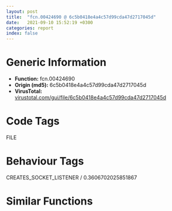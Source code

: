 ```yaml
---
layout: post
title:  "fcn.00424690 @ 6c5b0418e4a4c57d99cda47d2717045d"
date:   2021-09-10 15:52:19 +0300
categories: report
index: false
---
```


# Generic Information
- **Function:** fcn.00424690
- **Origin (md5):** 6c5b0418e4a4c57d99cda47d2717045d
- **VirusTotal:** [virustotal.com/gui/file/6c5b0418e4a4c57d99cda47d2717045d][virustotal_ref]

# Code Tags
<span class="tag" id="FILE">FILE</span>


# Behaviour Tags
<span class="bhv-tag" id="CREATES_SOCKET_LISTENER">CREATES_SOCKET_LISTENER / 0.3606702025851867</span>

# Similar Functions
<script type="text/javascript" src="https://www.gstatic.com/charts/loader.js"></script>
<script type="text/javascript">

    google.charts.load('current', {'packages':['corechart']});
    google.charts.setOnLoadCallback(drawChart);

    function drawChart() {
    var data = new google.visualization.DataTable();
        data.addColumn('number', 'X');
        data.addColumn('number', 'Y');
        data.addColumn({type: 'string', role: 'tooltip', 'p': {'html': true}});
        data.addColumn({'type': 'string', 'role': 'style'});
        
        data.addRows([
    [0, 0, '<b><a href="/report/fcn.00424690@6c5b0418e4a4c57d99cda47d2717045d">fcn.00424690</a><br>@6c5b0418e4a4c57d99cda47d2717045d</b><br>push 0xffffffffffffffff<br>push 0x42cf4d<br>mov eax, dword<br>push eax<br>mov eax, 0x1610<br>call fcn.004090e0<br>mov eax, dword[0x43720c]<br>xor eax, esp<br>mov dword[esp+0x160c], eax<br>push ebx<br>push ebp<br>push esi<br>push edi<br>mov eax, dword[0x43720c]<br>xor eax, esp<br>push eax<br>lea eax, [esp+0x1624]<br>mov dword<br>mov ebx, dword[esp+0x1634]<br>mov edi, dword[esp+0x1638]<br>xor ebp, ebp<br>push ebp<br>push ebp<br>push ebp<br>push ebp<br>push 0x104<br>lea eax, [esp+0x120]<br>mov esi, ecx<br>push eax<br>lea ecx, [esp+0x94]<br>push ecx<br>push ebx<br>mov dword[esp+0x38], ebx<br>call fcn.00425d30<br>add esp, 0x20<br>test eax, eax<br>jne 0x424c67<br>push ebx<br>call fcn.00426b00<br>add esp, 4<br>test eax, eax<br>jne 0x424c67<br>push ebx<br>lea edx, [esp+0x20]<br>push fcn.00426380<br>push edx<br>call fcn.004243b0<br>add esp, 0xc<br>push edi<br>lea ecx, [esp+0xd8]<br>mov dword[esp+0x1630], ebp<br>call fcn.004015ee<br>mov edi, 7<br>mov dword[esp+0x108], edi<br>mov dword[esp+0x104], ebp<br>mov word[esp+0xf4], bp<br>test dword[esp+0x84], 0x800<br>mov byte[esp+0x162c], 2<br>lea ecx, [esp+0x58]<br>je 0x4247f9<br>lea eax, [esp+0x10c]<br>push eax<br>call fcn.00402512<br>push 0xfde9<br>lea ecx, [esp+0x5c]<br>push ecx<br>lea edx, [esp+0x38]<br>push edx<br>mov ecx, esi<br>mov byte[esp+0x1638], 3<br>call fcn.004243e0<br>push 0xffffffffffffffff<br>push ebp<br>push eax<br>lea ecx, [esp+0xfc]<br>mov byte[esp+0x1638], 4<br>call fcn.00401382<br>cmp dword[esp+0x48], 8<br>jb 0x4247d2<br>mov eax, dword[esp+0x34]<br>push eax<br>call fcn.00407e44<br>add esp, 4<br>cmp dword[esp+0x70], 0x10<br>mov dword[esp+0x48], edi<br>mov dword[esp+0x44], ebp<br>mov word[esp+0x34], bp<br>mov byte[esp+0x162c], 2<br>jb 0x424875<br>mov ecx, dword[esp+0x5c]<br>push ecx<br>jmp 0x42486d<br>lea edx, [esp+0x10c]<br>push edx<br>call fcn.00402512<br>push ebp<br>lea eax, [esp+0x5c]<br>push eax<br>lea ecx, [esp+0x38]<br>push ecx<br>mov ecx, esi<br>mov byte[esp+0x1638], 5<br>call fcn.004243e0<br>push 0xffffffffffffffff<br>push ebp<br>push eax<br>lea ecx, [esp+0xfc]<br>mov byte[esp+0x1638], 6<br>call fcn.00401382<br>cmp dword[esp+0x48], 8<br>jb 0x42484c<br>mov edx, dword[esp+0x34]<br>push edx<br>call fcn.00407e44<br>add esp, 4<br>cmp dword[esp+0x70], 0x10<br>mov dword[esp+0x48], edi<br>mov dword[esp+0x44], ebp<br>mov word[esp+0x34], bp<br>mov byte[esp+0x162c], 2<br>jb 0x424875<br>mov eax, dword[esp+0x5c]<br>push eax<br>call fcn.00407e44<br>add esp, 4<br>mov esi, dword[esp+0x104]<br>push 0x40e<br>lea ecx, [esp+0x216]<br>push ebp<br>push ecx<br>mov ebx, esi<br>mov word[esp+0x21c], bp<br>call fcn.00408570<br>mov eax, dword[esp+0x100]<br>add esp, 0xc<br>cmp dword[esp+0x108], 8<br>jae 0x4248b4<br>lea eax, [esp+0xf4]<br>lea edx, [esi+esi]<br>push edx<br>push eax<br>lea eax, [esp+0x218]<br>push 0x410<br>push eax<br>call fcn.00407c1b<br>add esp, 0x10<br>xor edi, edi<br>cmp ebx, ebp<br>lea esi, [esp+0x210]<br>jl 0x42498d<br>nop <br>movzx eax, word[esp+edi*2+0x210]<br>cmp ax, bp<br>je 0x42496a<br>cmp ax, 0x5c<br>je 0x4248f9<br>cmp ax, 0x2f<br>jne 0x42495d<br>mov eax, esi<br>mov word[esp+edi*2+0x210], bp<br>lea edx, [eax+2]<br>mov cx, word[eax]<br>add eax, 2<br>cmp cx, bp<br>jne 0x424906<br>sub eax, edx<br>sar eax, 1<br>push eax<br>push esi<br>lea ecx, [esp+0xdc]<br>call fcn.0040154f<br>push 1<br>push 0x42d580<br>lea ecx, [esp+0xdc]<br>call fcn.0040154f<br>cmp dword[esp+0xec], 8<br>mov eax, dword[esp+0xd8]<br>jae 0x42494e<br>lea eax, [esp+0xd8]<br>push ebp<br>push eax<br>call dword[sym.imp.KERNEL32.dll_CreateDirectoryW]<br>lea esi, [esp+edi*2+0x212]<br>add edi, 1<br>cmp edi, ebx<br>jle 0x4248e0<br>jmp 0x42498d<br>mov eax, esi<br>lea edx, [eax+2]<br>nop <br>mov cx, word[eax]<br>add eax, 2<br>cmp cx, bp<br>jne 0x424970<br>sub eax, edx<br>sar eax, 1<br>push eax<br>push esi<br>lea ecx, [esp+0xdc]<br>call fcn.0040154f<br>cmp word[esi], bp<br>jne 0x424a15<br>mov edi, 8<br>cmp dword[esp+0x108], edi<br>jb 0x4249b4<br>mov ecx, dword[esp+0xf4]<br>push ecx<br>call fcn.00407e44<br>add esp, 4<br>cmp dword[esp+0xec], edi<br>mov esi, 7<br>mov dword[esp+0x108], esi<br>mov dword[esp+0x104], ebp<br>mov word[esp+0xf4], bp<br>jb 0x4249e8<br>mov edx, dword[esp+0xd8]<br>push edx<br>call fcn.00407e44<br>add esp, 4<br>lea eax, [esp+0x1c]<br>push eax<br>mov dword[esp+0xf0], esi<br>mov dword[esp+0xec], ebp<br>mov word[esp+0xdc], bp<br>call fcn.00424320<br>add esp, 4<br>mov eax, 1<br>jmp 0x424c69<br>mov eax, dword[esp+0xd8]<br>mov ebx, 8<br>cmp dword[esp+0xec], ebx<br>jae 0x424a31<br>lea eax, [esp+0xd8]<br>push ebp<br>push ebp<br>push 2<br>push ebp<br>push ebp<br>push 0x40000000<br>push eax<br>call dword[sym.imp.KERNEL32.dll_CreateFileW]<br>mov edi, eax<br>cmp edi, 0xffffffff<br>jne 0x424a6f<br>cmp dword[esp+0x108], ebx<br>jb 0x424a63<br>mov ecx, dword[esp+0xf4]<br>push ecx<br>call fcn.00407e44<br>add esp, 4<br>cmp dword[esp+0xec], ebx<br>jmp 0x424c17<br>mov ecx, dword[sym.imp.KERNEL32.dll_CloseHandle]<br>push edi<br>push ecx<br>lea edx, [esp+0x54]<br>push edx<br>call fcn.004243b0<br>mov ecx, dword[esp+0x24]<br>push 0x1000<br>lea eax, [esp+0x630]<br>push eax<br>push ecx<br>call fcn.004260e0<br>mov esi, eax<br>add esp, 0x18<br>cmp esi, ebp<br>jl 0x424af1<br>mov ebx, dword[sym.imp.KERNEL32.dll_WriteFile]<br>je 0x424b20<br>push ebp<br>lea edx, [esp+0x18]<br>push edx<br>push esi<br>lea eax, [esp+0x62c]<br>push eax<br>push edi<br>mov dword[esp+0x28], ebp<br>call ebx<br>test eax, eax<br>je 0x424be5<br>cmp dword[esp+0x14], esi<br>jne 0x424be5<br>mov edx, dword[esp+0x18]<br>push 0x1000<br>lea ecx, [esp+0x624]<br>push ecx<br>push edx<br>call fcn.004260e0<br>mov esi, eax<br>add esp, 0xc<br>cmp esi, ebp<br>jge 0x424aa7<br>lea eax, [esp+0x4c]<br>push eax<br>call fcn.004242c0<br>add esp, 4<br>lea ecx, [esp+0xf0]<br>call fcn.004020cb<br>lea ecx, [esp+0xd4]<br>call fcn.004020cb<br>lea ecx, [esp+0x1c]<br>push ecx<br>jmp 0x424c5f<br>mov eax, dword[esp+0x8c]<br>lea edx, [esp+0x74]<br>push edx<br>push eax<br>shr eax, 0x10<br>push eax<br>call dword[sym.imp.KERNEL32.dll_DosDateTimeToFileTime]<br>lea eax, [esp+0x28]<br>push eax<br>lea ecx, [esp+0x78]<br>push ecx<br>call dword[sym.imp.KERNEL32.dll_LocalFileTimeToFileTime]<br>lea edx, [esp+0x28]<br>push edx<br>mov eax, edx<br>push eax<br>mov ecx, edx<br>push ecx<br>push edi<br>call dword[sym.imp.KERNEL32.dll_SetFileTime]<br>lea edx, [esp+0x4c]<br>push edx<br>call fcn.004242c0<br>mov esi, 8<br>add esp, 4<br>cmp dword[esp+0x108], esi<br>jb 0x424b84<br>mov eax, dword[esp+0xf4]<br>push eax<br>call fcn.00407e44<br>add esp, 4<br>cmp dword[esp+0xec], esi<br>mov edi, 7<br>mov dword[esp+0x108], edi<br>mov dword[esp+0x104], ebp<br>mov word[esp+0xf4], bp<br>jb 0x424bb8<br>mov ecx, dword[esp+0xd8]<br>push ecx<br>call fcn.00407e44<br>add esp, 4<br>lea edx, [esp+0x1c]<br>push edx<br>mov dword[esp+0xf0], edi<br>mov dword[esp+0xec], ebp<br>mov word[esp+0xdc], bp<br>call fcn.00424320<br>add esp, 4<br>mov eax, 1<br>jmp 0x424c69<br>lea eax, [esp+0x4c]<br>push eax<br>call fcn.004242c0<br>mov edi, 8<br>add esp, 4<br>cmp dword[esp+0x108], edi<br>jb 0x424c10<br>mov ecx, dword[esp+0xf4]<br>push ecx<br>call fcn.00407e44<br>add esp, 4<br>cmp dword[esp+0xec], edi<br>mov esi, 7<br>mov word[esp+0xf4], bp<br>mov dword[esp+0x104], ebp<br>mov dword[esp+0x108], esi<br>jb 0x424c44<br>mov edx, dword[esp+0xd8]<br>push edx<br>call fcn.00407e44<br>add esp, 4<br>lea eax, [esp+0x1c]<br>push eax<br>mov dword[esp+0xf0], esi<br>mov dword[esp+0xec], ebp<br>mov word[esp+0xdc], bp<br>call fcn.00424320<br>add esp, 4<br>xor eax, eax<br>mov ecx, dword[esp+0x1624]<br>mov dword<br>pop ecx<br>pop edi<br>pop esi<br>pop ebp<br>pop ebx<br>mov ecx, dword[esp+0x160c]<br>xor ecx, esp<br>call fcn.004082f3<br>add esp, 0x161c<br>ret 8<br><eoc> ', 'point { fill-color: #e0440e; }'],

        ]);

    var options = {
        title: 'Similarity Plot',
        legend: 'none',
        colors: ['#dedbd9', '#e6693e', '#ec8f6e', '#f3b49f', '#f6c7b6'],
        tooltip: {isHtml: true, trigger: 'both'},
        explorer: {
        actions: ["dragToZoom", "rightClickToReset"],
        },
        chartArea: {
        width: '80%',
        height: '80%'
        },
        width: '100%',
        height: '100%'
    };

    var chart = new google.visualization.ScatterChart(document.getElementById('chart_div'));

    chart.draw(data, options);
    }
    
</script>


<div id="chart_div" style="width: 100%px; height: 100%;"></div>

# Disassembled Code
{% highlight nasm %}

push 0xffffffffffffffff
push 0x42cf4d
mov eax, dword
push eax
mov eax, 0x1610
call fcn.004090e0
mov eax, dword[0x43720c]
xor eax, esp
mov dword[esp+0x160c], eax
push ebx
push ebp
push esi
push edi
mov eax, dword[0x43720c]
xor eax, esp
push eax
lea eax, [esp+0x1624]
mov dword
mov ebx, dword[esp+0x1634]
mov edi, dword[esp+0x1638]
xor ebp, ebp
push ebp
push ebp
push ebp
push ebp
push 0x104
lea eax, [esp+0x120]
mov esi, ecx
push eax
lea ecx, [esp+0x94]
push ecx
push ebx
mov dword[esp+0x38], ebx
call fcn.00425d30
add esp, 0x20
test eax, eax
jne 0x424c67
push ebx
call fcn.00426b00
add esp, 4
test eax, eax
jne 0x424c67
push ebx
lea edx, [esp+0x20]
push fcn.00426380
push edx
call fcn.004243b0
add esp, 0xc
push edi
lea ecx, [esp+0xd8]
mov dword[esp+0x1630], ebp
call fcn.004015ee
mov edi, 7
mov dword[esp+0x108], edi
mov dword[esp+0x104], ebp
mov word[esp+0xf4], bp
test dword[esp+0x84], 0x800
mov byte[esp+0x162c], 2
lea ecx, [esp+0x58]
je 0x4247f9
lea eax, [esp+0x10c]
push eax
call fcn.00402512
push 0xfde9
lea ecx, [esp+0x5c]
push ecx
lea edx, [esp+0x38]
push edx
mov ecx, esi
mov byte[esp+0x1638], 3
call fcn.004243e0
push 0xffffffffffffffff
push ebp
push eax
lea ecx, [esp+0xfc]
mov byte[esp+0x1638], 4
call fcn.00401382
cmp dword[esp+0x48], 8
jb 0x4247d2
mov eax, dword[esp+0x34]
push eax
call fcn.00407e44
add esp, 4
cmp dword[esp+0x70], 0x10
mov dword[esp+0x48], edi
mov dword[esp+0x44], ebp
mov word[esp+0x34], bp
mov byte[esp+0x162c], 2
jb 0x424875
mov ecx, dword[esp+0x5c]
push ecx
jmp 0x42486d
lea edx, [esp+0x10c]
push edx
call fcn.00402512
push ebp
lea eax, [esp+0x5c]
push eax
lea ecx, [esp+0x38]
push ecx
mov ecx, esi
mov byte[esp+0x1638], 5
call fcn.004243e0
push 0xffffffffffffffff
push ebp
push eax
lea ecx, [esp+0xfc]
mov byte[esp+0x1638], 6
call fcn.00401382
cmp dword[esp+0x48], 8
jb 0x42484c
mov edx, dword[esp+0x34]
push edx
call fcn.00407e44
add esp, 4
cmp dword[esp+0x70], 0x10
mov dword[esp+0x48], edi
mov dword[esp+0x44], ebp
mov word[esp+0x34], bp
mov byte[esp+0x162c], 2
jb 0x424875
mov eax, dword[esp+0x5c]
push eax
call fcn.00407e44
add esp, 4
mov esi, dword[esp+0x104]
push 0x40e
lea ecx, [esp+0x216]
push ebp
push ecx
mov ebx, esi
mov word[esp+0x21c], bp
call fcn.00408570
mov eax, dword[esp+0x100]
add esp, 0xc
cmp dword[esp+0x108], 8
jae 0x4248b4
lea eax, [esp+0xf4]
lea edx, [esi+esi]
push edx
push eax
lea eax, [esp+0x218]
push 0x410
push eax
call fcn.00407c1b
add esp, 0x10
xor edi, edi
cmp ebx, ebp
lea esi, [esp+0x210]
jl 0x42498d
nop
movzx eax, word[esp+edi*2+0x210]
cmp ax, bp
je 0x42496a
cmp ax, 0x5c
je 0x4248f9
cmp ax, 0x2f
jne 0x42495d
mov eax, esi
mov word[esp+edi*2+0x210], bp
lea edx, [eax+2]
mov cx, word[eax]
add eax, 2
cmp cx, bp
jne 0x424906
sub eax, edx
sar eax, 1
push eax
push esi
lea ecx, [esp+0xdc]
call fcn.0040154f
push 1
push 0x42d580
lea ecx, [esp+0xdc]
call fcn.0040154f
cmp dword[esp+0xec], 8
mov eax, dword[esp+0xd8]
jae 0x42494e
lea eax, [esp+0xd8]
push ebp
push eax
call dword[sym.imp.KERNEL32.dll_CreateDirectoryW]
lea esi, [esp+edi*2+0x212]
add edi, 1
cmp edi, ebx
jle 0x4248e0
jmp 0x42498d
mov eax, esi
lea edx, [eax+2]
nop
mov cx, word[eax]
add eax, 2
cmp cx, bp
jne 0x424970
sub eax, edx
sar eax, 1
push eax
push esi
lea ecx, [esp+0xdc]
call fcn.0040154f
cmp word[esi], bp
jne 0x424a15
mov edi, 8
cmp dword[esp+0x108], edi
jb 0x4249b4
mov ecx, dword[esp+0xf4]
push ecx
call fcn.00407e44
add esp, 4
cmp dword[esp+0xec], edi
mov esi, 7
mov dword[esp+0x108], esi
mov dword[esp+0x104], ebp
mov word[esp+0xf4], bp
jb 0x4249e8
mov edx, dword[esp+0xd8]
push edx
call fcn.00407e44
add esp, 4
lea eax, [esp+0x1c]
push eax
mov dword[esp+0xf0], esi
mov dword[esp+0xec], ebp
mov word[esp+0xdc], bp
call fcn.00424320
add esp, 4
mov eax, 1
jmp 0x424c69
mov eax, dword[esp+0xd8]
mov ebx, 8
cmp dword[esp+0xec], ebx
jae 0x424a31
lea eax, [esp+0xd8]
push ebp
push ebp
push 2
push ebp
push ebp
push 0x40000000
push eax
call dword[sym.imp.KERNEL32.dll_CreateFileW]
mov edi, eax
cmp edi, 0xffffffff
jne 0x424a6f
cmp dword[esp+0x108], ebx
jb 0x424a63
mov ecx, dword[esp+0xf4]
push ecx
call fcn.00407e44
add esp, 4
cmp dword[esp+0xec], ebx
jmp 0x424c17
mov ecx, dword[sym.imp.KERNEL32.dll_CloseHandle]
push edi
push ecx
lea edx, [esp+0x54]
push edx
call fcn.004243b0
mov ecx, dword[esp+0x24]
push 0x1000
lea eax, [esp+0x630]
push eax
push ecx
call fcn.004260e0
mov esi, eax
add esp, 0x18
cmp esi, ebp
jl 0x424af1
mov ebx, dword[sym.imp.KERNEL32.dll_WriteFile]
je 0x424b20
push ebp
lea edx, [esp+0x18]
push edx
push esi
lea eax, [esp+0x62c]
push eax
push edi
mov dword[esp+0x28], ebp
call ebx
test eax, eax
je 0x424be5
cmp dword[esp+0x14], esi
jne 0x424be5
mov edx, dword[esp+0x18]
push 0x1000
lea ecx, [esp+0x624]
push ecx
push edx
call fcn.004260e0
mov esi, eax
add esp, 0xc
cmp esi, ebp
jge 0x424aa7
lea eax, [esp+0x4c]
push eax
call fcn.004242c0
add esp, 4
lea ecx, [esp+0xf0]
call fcn.004020cb
lea ecx, [esp+0xd4]
call fcn.004020cb
lea ecx, [esp+0x1c]
push ecx
jmp 0x424c5f
mov eax, dword[esp+0x8c]
lea edx, [esp+0x74]
push edx
push eax
shr eax, 0x10
push eax
call dword[sym.imp.KERNEL32.dll_DosDateTimeToFileTime]
lea eax, [esp+0x28]
push eax
lea ecx, [esp+0x78]
push ecx
call dword[sym.imp.KERNEL32.dll_LocalFileTimeToFileTime]
lea edx, [esp+0x28]
push edx
mov eax, edx
push eax
mov ecx, edx
push ecx
push edi
call dword[sym.imp.KERNEL32.dll_SetFileTime]
lea edx, [esp+0x4c]
push edx
call fcn.004242c0
mov esi, 8
add esp, 4
cmp dword[esp+0x108], esi
jb 0x424b84
mov eax, dword[esp+0xf4]
push eax
call fcn.00407e44
add esp, 4
cmp dword[esp+0xec], esi
mov edi, 7
mov dword[esp+0x108], edi
mov dword[esp+0x104], ebp
mov word[esp+0xf4], bp
jb 0x424bb8
mov ecx, dword[esp+0xd8]
push ecx
call fcn.00407e44
add esp, 4
lea edx, [esp+0x1c]
push edx
mov dword[esp+0xf0], edi
mov dword[esp+0xec], ebp
mov word[esp+0xdc], bp
call fcn.00424320
add esp, 4
mov eax, 1
jmp 0x424c69
lea eax, [esp+0x4c]
push eax
call fcn.004242c0
mov edi, 8
add esp, 4
cmp dword[esp+0x108], edi
jb 0x424c10
mov ecx, dword[esp+0xf4]
push ecx
call fcn.00407e44
add esp, 4
cmp dword[esp+0xec], edi
mov esi, 7
mov word[esp+0xf4], bp
mov dword[esp+0x104], ebp
mov dword[esp+0x108], esi
jb 0x424c44
mov edx, dword[esp+0xd8]
push edx
call fcn.00407e44
add esp, 4
lea eax, [esp+0x1c]
push eax
mov dword[esp+0xf0], esi
mov dword[esp+0xec], ebp
mov word[esp+0xdc], bp
call fcn.00424320
add esp, 4
xor eax, eax
mov ecx, dword[esp+0x1624]
mov dword
pop ecx
pop edi
pop esi
pop ebp
pop ebx
mov ecx, dword[esp+0x160c]
xor ecx, esp
call fcn.004082f3
add esp, 0x161c
ret 8

{% endhighlight %}

[virustotal_ref]: https://www.virustotal.com/gui/file/6c5b0418e4a4c57d99cda47d2717045d